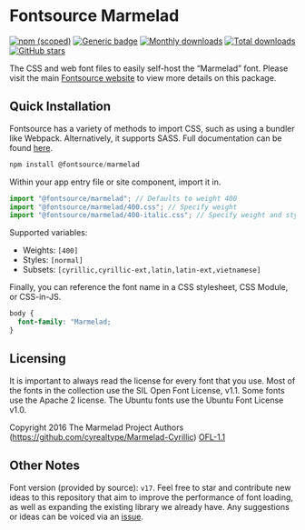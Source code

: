# Fontsource Marmelad

[![npm (scoped)](https://img.shields.io/npm/v/@fontsource/marmelad?color=brightgreen)](https://www.npmjs.com/package/@fontsource/marmelad) [![Generic badge](https://img.shields.io/badge/fontsource-passing-brightgreen)](https://github.com/fontsource/fontsource) [![Monthly downloads](https://badgen.net/npm/dm/@fontsource/marmelad)](https://github.com/fontsource/fontsource) [![Total downloads](https://badgen.net/npm/dt/@fontsource/marmelad)](https://github.com/fontsource/fontsource) [![GitHub stars](https://img.shields.io/github/stars/fontsource/fontsource.svg?style=social&label=Star)](https://github.com/fontsource/fontsource/stargazers)

The CSS and web font files to easily self-host the “Marmelad” font. Please visit the main [Fontsource website](https://fontsource.org/fonts/marmelad) to view more details on this package.

## Quick Installation

Fontsource has a variety of methods to import CSS, such as using a bundler like Webpack. Alternatively, it supports SASS. Full documentation can be found [here](https://beta.fontsource.org/docs/getting-started/introduction).

```javascript
npm install @fontsource/marmelad
```

Within your app entry file or site component, import it in.

```javascript
import "@fontsource/marmelad"; // Defaults to weight 400
import "@fontsource/marmelad/400.css"; // Specify weight
import "@fontsource/marmelad/400-italic.css"; // Specify weight and style

```

Supported variables:
- Weights: `[400]`
- Styles: `[normal]`
- Subsets: `[cyrillic,cyrillic-ext,latin,latin-ext,vietnamese]`

Finally, you can reference the font name in a CSS stylesheet, CSS Module, or CSS-in-JS.

```css
body {
  font-family: "Marmelad;
}
```

## Licensing
It is important to always read the license for every font that you use.
Most of the fonts in the collection use the SIL Open Font License, v1.1. Some fonts use the Apache 2 license. The Ubuntu fonts use the Ubuntu Font License v1.0.

Copyright 2016 The Marmelad Project Authors (https://github.com/cyrealtype/Marmelad-Cyrillic)
[OFL-1.1](http://scripts.sil.org/OFL)

## Other Notes
Font version (provided by source): `v17`.
Feel free to star and contribute new ideas to this repository that aim to improve the performance of font loading, as well as expanding the existing library we already have. Any suggestions or ideas can be voiced via an [issue](https://github.com/fontsource/fontsource/issues).